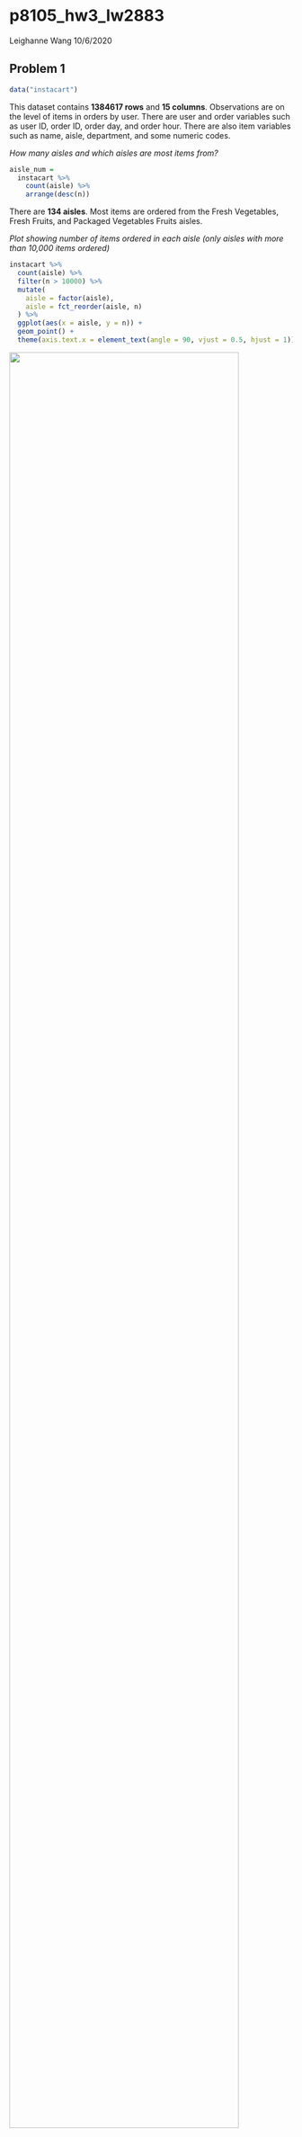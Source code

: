 p8105\_hw3\_lw2883
================
Leighanne Wang
10/6/2020

## Problem 1

``` r
data("instacart")
```

This dataset contains **1384617 rows** and **15 columns**. Observations
are on the level of items in orders by user. There are user and order
variables such as user ID, order ID, order day, and order hour. There
are also item variables such as name, aisle, department, and some
numeric codes.

*How many aisles and which aisles are most items from?*

``` r
aisle_num =    
  instacart %>% 
    count(aisle) %>% 
    arrange(desc(n)) 
```

There are **134 aisles**. Most items are ordered from the Fresh
Vegetables, Fresh Fruits, and Packaged Vegetables Fruits aisles.

*Plot showing number of items ordered in each aisle (only aisles with
more than 10,000 items ordered)*

``` r
instacart %>% 
  count(aisle) %>% 
  filter(n > 10000) %>% 
  mutate(
    aisle = factor(aisle),
    aisle = fct_reorder(aisle, n)
  ) %>% 
  ggplot(aes(x = aisle, y = n)) +
  geom_point() +
  theme(axis.text.x = element_text(angle = 90, vjust = 0.5, hjust = 1))
```

<img src="p8105_hw3_lw2883_files/figure-gfm/instcart_plot-1.png" width="90%" />

*Table showing 3 most popular items in each of these aisles: baking
ingredients, dog food care, packaged vegetables fruits*

``` r
instacart %>% 
  filter(aisle %in% c("baking ingredients", "dog food care", "packaged vegetables fruits")) %>% 
  group_by(aisle) %>% 
  count(product_name) %>% 
  mutate(rank = min_rank(desc(n))) %>% 
  filter(rank < 4) %>% 
  arrange(aisle, rank) %>% 
  knitr::kable()
```

| aisle                      | product\_name                                 |    n | rank |
| :------------------------- | :-------------------------------------------- | ---: | ---: |
| baking ingredients         | Light Brown Sugar                             |  499 |    1 |
| baking ingredients         | Pure Baking Soda                              |  387 |    2 |
| baking ingredients         | Cane Sugar                                    |  336 |    3 |
| dog food care              | Snack Sticks Chicken & Rice Recipe Dog Treats |   30 |    1 |
| dog food care              | Organix Chicken & Brown Rice Recipe           |   28 |    2 |
| dog food care              | Small Dog Biscuits                            |   26 |    3 |
| packaged vegetables fruits | Organic Baby Spinach                          | 9784 |    1 |
| packaged vegetables fruits | Organic Raspberries                           | 5546 |    2 |
| packaged vegetables fruits | Organic Blueberries                           | 4966 |    3 |

*Table showing the mean hour of the day at which Pink Lady Apples
vs. Coffee Ice Cream are ordered on each day of the week*

``` r
instacart %>% 
  filter(product_name %in% c("Pink Lady Apples", "Coffee Ice Cream")) %>%
  group_by(product_name, order_dow) %>% 
  summarize(mean_hour = mean(order_hour_of_day)) %>% 
  pivot_wider(
    names_from = order_dow,
    values_from = mean_hour
  ) %>% 
  knitr::kable()
```

| product\_name    |        0 |        1 |        2 |        3 |        4 |        5 |        6 |
| :--------------- | -------: | -------: | -------: | -------: | -------: | -------: | -------: |
| Coffee Ice Cream | 13.77419 | 14.31579 | 15.38095 | 15.31818 | 15.21739 | 12.26316 | 13.83333 |
| Pink Lady Apples | 13.44118 | 11.36000 | 11.70213 | 14.25000 | 11.55172 | 12.78431 | 11.93750 |

## Problem 2

*Read the accelerometer dataset. Tidy data, create weekday/weekend
variable, encode variable classes:*

``` r
accel_df =
  read_csv("./data/accel_data.csv") %>% 
    janitor::clean_names() %>% 
    pivot_longer(
      activity_1:activity_1440,
      names_to = "minute",
      names_prefix = "activity_",
      values_to = "activity_counts") %>% 
    mutate(
      minute = as.double(minute),
      day_type = recode(day, "Saturday" = "weekend", "Sunday" = "weekend", "Monday" = "weekday", "Tuesday" = "weekday", "Wednesday" = "weekday", "Thursday" = "weekday", "Friday" = "weekday")
      )
```

This dataset contains data collected from an accelerometer of a 63 year
old male with a BMI of 25 and congestive heart failure. Variables
included in this dataset are week number, day (including day ID number
and type of day), minute, and activity count for each minute of a day.
There are **50400 rows** and **6 columns**.

*Aggregate across minutes to create total activity over the day and
create table to show totals*

``` r
accel_df %>% 
  mutate(
    day = forcats::fct_relevel(day, c("Sunday", "Monday", "Tuesday", "Wednesday", "Thursday", "Friday", "Saturday"))
    ) %>% 
  group_by(week, day) %>% 
  summarize(
    total_activity = sum(activity_counts)
  ) %>%
  pivot_wider(
    names_from = day,
    values_from = total_activity
  ) %>% 
   knitr::kable()
```

| week | Sunday |    Monday |  Tuesday | Wednesday | Thursday |   Friday | Saturday |
| ---: | -----: | --------: | -------: | --------: | -------: | -------: | -------: |
|    1 | 631105 |  78828.07 | 307094.2 |    340115 | 355923.6 | 480542.6 |   376254 |
|    2 | 422018 | 295431.00 | 423245.0 |    440962 | 474048.0 | 568839.0 |   607175 |
|    3 | 467052 | 685910.00 | 381507.0 |    468869 | 371230.0 | 467420.0 |   382928 |
|    4 | 260617 | 409450.00 | 319568.0 |    434460 | 340291.0 | 154049.0 |     1440 |
|    5 | 138421 | 389080.00 | 367824.0 |    445366 | 549658.0 | 620860.0 |     1440 |

Looking at the total activity over the days and weeks, we see that for
the most part total activity count ranges from 300,000 to around
600,000. What is noticeable is that the last two weekends in the dataset
have less total activity count than in previous weekends, especially
Saturday which has significantly less activity count than any other day
with only 1440 total activity count.

*Single-panel plot of 24 hour activity count from accelerometer data for
each day*

``` r
accel_df %>% 
  mutate( day = forcats::fct_relevel(day, c("Sunday", "Monday", "Tuesday", "Wednesday", "Thursday", "Friday", "Saturday"))
    ) %>%
  ggplot(aes(x = minute, y = activity_counts, color = day)) +
    geom_point(alpha = .7) +
    geom_line() +
    labs(
      title = "24 Hour Accelerometer Activity",
      x = "Minute of the Day",
      y = "Activity Count"
    )
```

<img src="p8105_hw3_lw2883_files/figure-gfm/accel_plot-1.png" width="90%" />

This graph shows the accelermeter activity count across the 24 hours of
a each day. Although it may be a little hard to see, this graph shows us
that there is the least amount of activity count throughout the night
which makes sense because they are most likely sleeping/resting during
this period of time. Additionally, there seems to be a jump in activity
count right before this period of low activity count during the night.
Other periods of high activity can be seen during noon on Sundays.

## Problem 3

*Load the NY NOAA dataset and describe the dataset*

``` r
data("ny_noaa")
```

This dataset shows the information from NOAA for the state of New York
from January 1, 1981 through December 31, 2010. There are **2595176
observations** and **7 variables**. It contains the variables: ID which
corresponds to the different weather stations, date of observation,
precipitation (tenths of mm), snowfall (mm), snow depth (mm), maximum
temperature (tenths of C) and minimum temperature (tenths of C).

*Clean data: separate variables for year, month, day; give reasonable
units for variables.*

``` r
clean_ny_noaa =   
  ny_noaa %>% 
  separate(date, sep = "-", into = c("year", "month", "day")) %>% 
  mutate(
    prcp = (prcp / 10), # convert units to mm
    tmin = as.integer(tmin) / 10, # convert units to C
    tmax = as.integer(tmax) / 10 # convert units to C
  )
```

*Most commonly observed values for snowfall*

``` r
snowfall =    
  clean_ny_noaa %>% 
    count(snow) %>% 
    arrange(desc(n)) 
```

This dataset now has precipitation converted to mm and the maximum and
minimum temperature variables are converted to degrees C. The most
commonly observed snowfall values are 0 because this dataset contains
observations throughout the entire year and New York State only
experiences snow in the winter. Next we have “NA” or missing values as
the next most common because many station do not have records for
snowfall, and third is 25 mm.

*Two-panel plot showing average max temperature in January and July in
each station across years*

``` r
clean_ny_noaa %>% 
  group_by(id, year, month) %>% 
  summarize(
    mean_tmax = mean(tmax, na.rm = TRUE)
  ) %>% 
  filter(month %in% c("01", "07")) %>% 
  ggplot(aes(x = year, y = mean_tmax, group = id, color = id)) +
  geom_point(alpha = .5) +
  geom_path() +
  facet_grid(. ~ month) +
  theme(axis.text.x = element_text(angle = 90, vjust = 0.5, hjust = 1),
        legend.position = "none")
```

<img src="p8105_hw3_lw2883_files/figure-gfm/jan_jul_plot-1.png" width="90%" />

The graph shows each station’s recorded mean maximum temperature
throughout the years from 1981 to 2010. As we can see from the plots,
the month of January has much lower mean temperatures (ranging from
about -15 to 10 degrees C) compared to the July (ranging from about 20
to 30 degrees C with some outliers). Overall, the mean maximum
temperatures seem to be very consistent over the 30 year period. Winter
temperatures have a wider range of mean values than compared to the
summer temperatures.

*Two-panel plot showing tmax vs tmin for full dataset and distribution
of snowfall values greater than 0 and less than 100 by year*

``` r
tmax_tmin =
  clean_ny_noaa %>% 
  ggplot(aes(x = tmax, y = tmin)) +
  geom_density2d() +
    labs(
      title = "Maximum vs Minimum Temperatures in NYS",
      x = "Maximum Temperature",
      y = "Minimum Temperature"
    )

distr_snowfall = 
  clean_ny_noaa %>% 
  filter(snow > 0, snow < 100) %>% 
  ggplot(aes(x = year, y = snow)) +
  geom_boxplot() +
    labs(
      title = "Distribution of Snowfall (0-100mm) by Year",
      x = "Year",
      y = "Snowfall"
    ) +
  theme(axis.text.x = element_text(angle = 90, vjust = 0.5, hjust = 1))
  
tmax_tmin / distr_snowfall
```

<img src="p8105_hw3_lw2883_files/figure-gfm/patchwork_plot-1.png" width="90%" />

This plot on the top shows the maximum vs. minimum temperatures of all
the stations throughout the full time period. As we can see, the highest
density areas are around when both the minimum and maximum temperatures
are around 0 degrees Celsius and around 20-30 degrees Celsius.

The bottom plot shows us the distribution of snowfall values greater
than 0 and less than 100mm by year. Based on the boxplots for each year
we can see that the distribution of snowfall seems to be very stable
throughout this entire time period, the median snowfall for this plot is
25mm.
